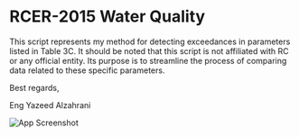 # RCER-2015 Water Quality

This script represents my method for detecting exceedances in parameters listed in Table 3C. It should be noted that this script is not affiliated with RC or any official entity. Its purpose is to streamline the process of comparing data related to these specific parameters.

Best regards,

Eng Yazeed Alzahrani


![App Screenshot](https://sinay.ai/wp-content/uploads/2022/08/shutterstock_795331030.jpg.webp)
